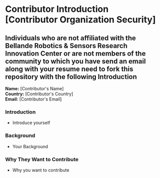 # Contributor Introduction [Contributor Organization Security]

## Individuals who are not affiliated with the Bellande Robotics & Sensors Research Innovation Center or are not members of the community to which you have send an email along with your resume need to fork this repository with the following Introduction


**Name:** [Contributor's Name]  
**Country:** [Contributor's Country]  
**Email:** [Contributor's Email]


### Introduction
- Introduce yourself

### Background
- Your Background 

### Why They Want to Contribute
- Why you want to contribute 
